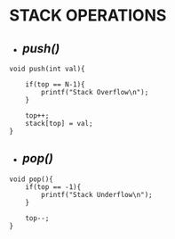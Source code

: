 # STACK OPERATIONS

- ## _push()_

```
void push(int val){

    if(top == N-1){
        printf("Stack Overflow\n");
    }

    top++;
    stack[top] = val;
}
```

- ## _pop()_

```
void pop(){
    if(top == -1){
        printf("Stack Underflow\n");
    }

    top--;
}
```
